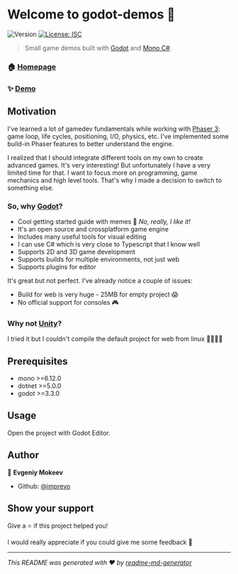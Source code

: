 # Welcome to godot-demos 👋

![Version](https://img.shields.io/badge/version-0.1.0-blue.svg?cacheSeconds=2592000)
[![License: ISC](https://img.shields.io/badge/License-MIT-yellow.svg)](#)

> Small game demos built with [Godot](https://godotengine.org/) and [Mono C#](https://www.mono-project.com/).

### 🏠 [Homepage](https://github.com/imprevo/godot-demos)

### ✨ [Demo](https://imprevo.github.io/godot-demos/)

<!-- ### ✨ [Demo](TODO) -->

## Motivation

I've learned a lot of gamedev fundamentals while working with [Phaser 3](https://github.com/imprevo/mini-games): game loop, life cycles, positioning, I/O, physics, etc. I've implemented some build-in Phaser features to better understand the engine.

I realized that I should integrate different tools on my own to create advanced games. It's very interesting! But unfortunately I have a very limited time for that.  I want to focus more on programming, game mechanics and high level tools. That's why I made a decision to switch to something else.

### So, why [Godot](https://godotengine.org/)?

- Cool getting started guide with memes 🤡 *No, really, I like it!*
- It's an open source and crossplatform game engine
- Includes many useful tools for visual editing
- I can use C# which is very close to Typescript that I know well
- Supports 2D and 3D game development
- Supports builds for multiple environments, not just web
- Supports plugins for editor

It's great but not perfect. I've already notice a couple of issues:

- Build for web is very huge - 25MB for empty project 😱
- No official support for consoles 🎮

### Why not [Unity](https://unity.com/)?

I tried it but I couldn't compile the default project for web from linux 🤦‍♀️🤦‍♂️

## Prerequisites

- mono >=6.12.0
- dotnet >=5.0.0
- godot >=3.3.0

## Usage

Open the project with Godot Editor.

## Author

👤 **Evgeniy Mokeev**

- Github: [@imprevo](https://github.com/imprevo)

## Show your support

Give a ⭐️ if this project helped you!

I would really appreciate if you could give me some feedback 🙏

---

_This README was generated with ❤️ by [readme-md-generator](https://github.com/kefranabg/readme-md-generator)_
